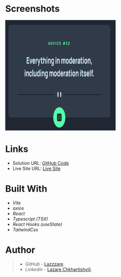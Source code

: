 # Screenshots

  <img src="./src/assets/Readme-Image.PNG" alt="First Image" width="350" height="350"  style="margin-right: 150px;">

# Links

- Solution URL: [GitHub Code](https://github.com/Lazzzare/InteractiveRatingComponent-React-)
- Live Site URL: [Live Site](https://advice-generator-reacttsx.netlify.app/)

# Built With

- _Vite_
- _axios_
- _React_
- _Typescript (TSX)_
- _React Hooks (useState)_
- _TailwindCss_

# Author

> - _GitHub_ - [Lazzzare](https://github.com/Lazzzare).
> - _Linkedin_ - [Lazare Chkhartishvili](https://www.linkedin.com/in/lazare-chkhartishvili-0a6434235/).
